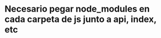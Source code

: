 # Necesario pegar node_modules en cada carpeta de js junto a api, index, etc























